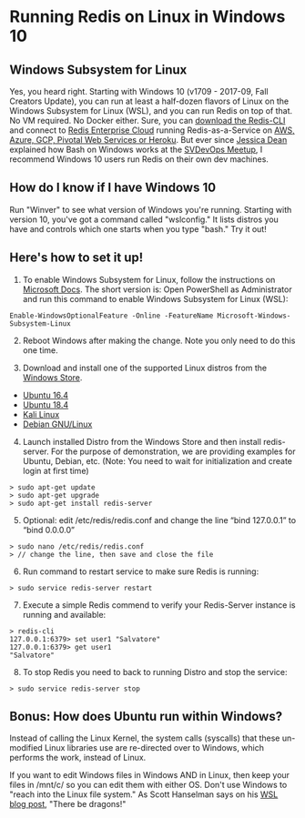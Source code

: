 # Running Redis on Linux in Windows 10 

## Windows Subsystem for Linux

Yes, you heard right. Starting with Windows 10 (v1709 - 2017-09, Fall Creators Update), you can run at least a half-dozen flavors of Linux on the Windows Subsystem for Linux (WSL), and you can run Redis on top of that. No VM required. No Docker either.  Sure, you can [download the Redis-CLI](https://github.com/dmajkic/redis/downloads "redis-2.4.5-win32-win64.zip") and connect to [Redis Enterprise Cloud](https://redislabs.com/redis-enterprise/cloud/ "Redis database-as-a-service") running Redis-as-a-Service on [AWS, Azure, GCP, Pivotal Web Services or Heroku](https://redislabs.com/redis-enterprise/cloud/access/ "Redis Enterprise Cloud"). But ever since [Jessica Dean](https://twitter.com/jldeen "Jessica Dean on Twitter") explained how Bash on Windows works at the [SVDevOps Meetup](https://www.meetup.com/SVDevOps/events/235908130/ "Getting started with BASH on Windows 10"), I recommend Windows 10 users run Redis on their own dev machines.

## How do I know if I have Windows 10

Run "Winver" to see what version of Windows you're running. Starting with version 10, you've got a command called "wslconfig." It lists distros you have and controls which one starts when you type "bash." Try it out!

## Here's how to set it up!

1. To enable Windows Subsystem for Linux, follow the instructions on [Microsoft Docs](https://docs.microsoft.com/en-us/windows/wsl/install-win10#install-the-windows-subsystem-for-linux "Install the Windows Subsystem for LInux"). The short version is: Open PowerShell as Administrator and run this command to enable Windows Subsystem for Linux (WSL): 
```
Enable-WindowsOptionalFeature -Online -FeatureName Microsoft-Windows-Subsystem-Linux
```
2. Reboot Windows after making the change. Note you only need to do this one time. 

3. Download and install one of the supported Linux distros from the [Windows Store](http://microsoft.com/store "Windows Store").
- [Ubuntu 16.4](https://www.microsoft.com/en-us/p/ubuntu/9nblggh4msv6) 
- [Ubuntu 18.4](https://www.microsoft.com/en-us/p/ubuntu-1804/9n9tngvndl3q)
- [Kali Linux](https://www.microsoft.com/en-us/p/kali-linux/9pkr34tncv07)
- [Debian GNU/Linux](https://www.microsoft.com/en-us/p/debian-gnu-linux/9msvkqc78pk6)

4. Launch installed Distro from the Windows Store and then install redis-server. For the purpose of demonstration, we are providing examples for Ubuntu, Debian, etc. (Note: You need to wait for initialization and create login at first time)
```
> sudo apt-get update 
> sudo apt-get upgrade
> sudo apt-get install redis-server
```
5. Optional: edit /etc/redis/redis.conf and change the line “bind 127.0.0.1” to “bind 0.0.0.0”
```
> sudo nano /etc/redis/redis.conf
> // change the line, then save and close the file
```
6. Run command to restart service to make sure Redis is running:
```
> sudo service redis-server restart
```
7. Execute a simple Redis commend to verify your Redis-Server instance is running and available: 
```
> redis-cli 
127.0.0.1:6379> set user1 "Salvatore"
127.0.0.1:6379> get user1
"Salvatore"
```
8. To stop Redis you need to back to running Distro and stop the service:
```
> sudo service redis-server stop
```
  
## Bonus: How does Ubuntu run within Windows?  

Instead of calling the Linux Kernel, the system calls (syscalls) that these un-modified Linux libraries use are re-directed over to Windows, which performs the work, instead of Linux. 

If you want to edit Windows files in Windows AND in Linux, then keep your files in /mnt/c/ so you can edit them with either OS. Don't use Windows to "reach into the Linux file system." As Scott Hanselman says on his [WSL blog post](https://www.hanselman.com/blog/VIDEOHowToRunLinuxAndBashOnWindows10AnniversaryUpdate.aspx "The year of Linux on the (Windows) Desktop - WSL Tips and Tricks"), "There be dragons!"



